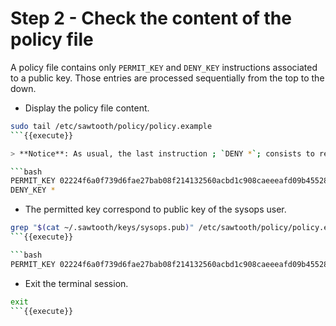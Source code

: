 # Step 2 - Check the content of the policy file

A policy file contains only `PERMIT_KEY` and `DENY_KEY` instructions associated to a public key.
Those entries are processed sequentially from the top to the down.

* Display the policy file content.

```bash
sudo tail /etc/sawtooth/policy/policy.example
```{{execute}}

> **Notice**: As usual, the last instruction ; `DENY *`; consists to reject any key that is not already permitted previously.

```bash
PERMIT_KEY 02224f6a0f739d6fae27bab08f214132560acbd1c908caeeeafd09b455280ca20d
DENY_KEY *
```

* The permitted key correspond to public key of the sysops user.

```bash
grep "$(cat ~/.sawtooth/keys/sysops.pub)" /etc/sawtooth/policy/policy.example
```{{execute}}

```bash
PERMIT_KEY 02224f6a0f739d6fae27bab08f214132560acbd1c908caeeeafd09b455280ca20d
```

* Exit the terminal session.

```bash
exit
```{{execute}}
